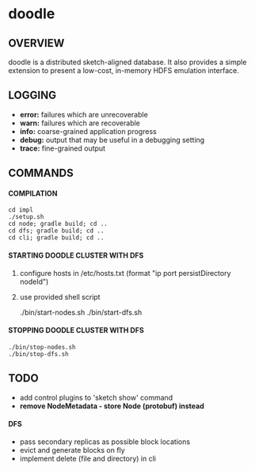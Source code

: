 # doodle
## OVERVIEW
doodle is a distributed sketch-aligned database. It also provides a simple extension to present a low-cost, in-memory HDFS emulation interface.

## LOGGING
- __error:__ failures which are unrecoverable
- __warn:__ failures which are recoverable
- __info:__ coarse-grained application progress
- __debug:__ output that may be useful in a debugging setting
- __trace:__ fine-grained output

## COMMANDS
#### COMPILATION
    cd impl
    ./setup.sh
    cd node; gradle build; cd ..
    cd dfs; gradle build; cd ..
    cd cli; gradle build; cd ..

#### STARTING DOODLE CLUSTER WITH DFS
1. configure hosts in /etc/hosts.txt (format "ip port persistDirectory nodeId")
2. use provided shell script

    ./bin/start-nodes.sh
    ./bin/start-dfs.sh

#### STOPPING DOODLE CLUSTER WITH DFS
    ./bin/stop-nodes.sh
    ./bin/stop-dfs.sh

## TODO
- add control plugins to 'sketch show' command
- **remove NodeMetadata - store Node (protobuf) instead**
#### DFS
- pass secondary replicas as possible block locations
- evict and generate blocks on fly
- implement delete (file and directory) in cli
